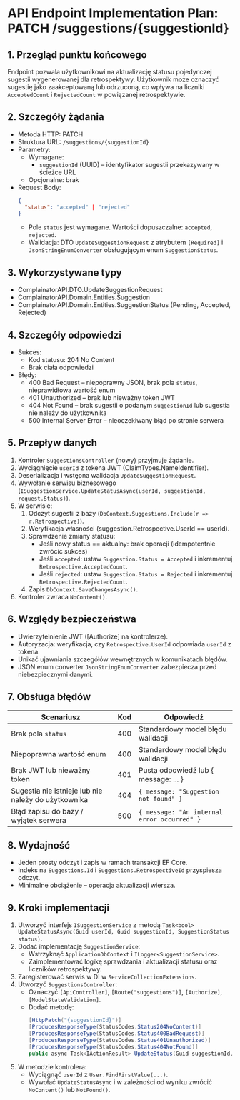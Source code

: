 # API Endpoint Implementation Plan: PATCH /suggestions/{suggestionId}

## 1. Przegląd punktu końcowego

Endpoint pozwala użytkownikowi na aktualizację statusu pojedynczej sugestii wygenerowanej dla retrospektywy. Użytkownik może oznaczyć sugestię jako zaakceptowaną lub odrzuconą, co wpływa na liczniki `AcceptedCount` i `RejectedCount` w powiązanej retrospektywie.

## 2. Szczegóły żądania

- Metoda HTTP: PATCH
- Struktura URL: `/suggestions/{suggestionId}`
- Parametry:
  - Wymagane:
    - `suggestionId` (UUID) – identyfikator sugestii przekazywany w ścieżce URL
  - Opcjonalne: brak
- Request Body:
  ```json
  {
    "status": "accepted" | "rejected"
  }
  ```
  - Pole `status` jest wymagane. Wartości dopuszczalne: `accepted`, `rejected`.
  - Walidacja: DTO `UpdateSuggestionRequest` z atrybutem `[Required]` i `JsonStringEnumConverter` obsługującym enum `SuggestionStatus`.

## 3. Wykorzystywane typy

- ComplainatorAPI.DTO.UpdateSuggestionRequest
- ComplainatorAPI.Domain.Entities.Suggestion
- ComplainatorAPI.Domain.Entities.SuggestionStatus (Pending, Accepted, Rejected)

## 4. Szczegóły odpowiedzi

- Sukces:
  - Kod statusu: 204 No Content
  - Brak ciała odpowiedzi
- Błędy:
  - 400 Bad Request – niepoprawny JSON, brak pola `status`, nieprawidłowa wartość enum
  - 401 Unauthorized – brak lub nieważny token JWT
  - 404 Not Found – brak sugestii o podanym `suggestionId` lub sugestia nie należy do użytkownika
  - 500 Internal Server Error – nieoczekiwany błąd po stronie serwera

## 5. Przepływ danych

1. Kontroler `SuggestionsController` (nowy) przyjmuje żądanie.
2. Wyciągnięcie `userId` z tokena JWT (ClaimTypes.NameIdentifier).
3. Deserializacja i wstępna walidacja `UpdateSuggestionRequest`.
4. Wywołanie serwisu biznesowego (`ISuggestionService.UpdateStatusAsync(userId, suggestionId, request.Status)`).
5. W serwisie:
   1. Odczyt sugestii z bazy (`DbContext.Suggestions.Include(r => r.Retrospective)`).
   2. Weryfikacja własności (suggestion.Retrospective.UserId == userId).
   3. Sprawdzenie zmiany statusu:
      - Jeśli nowy status == aktualny: brak operacji (idempotentnie zwrócić sukces)
      - Jeśli `accepted`: ustaw `Suggestion.Status = Accepted` i inkrementuj `Retrospective.AcceptedCount`.
      - Jeśli `rejected`: ustaw `Suggestion.Status = Rejected` i inkrementuj `Retrospective.RejectedCount`.
   4. Zapis `DbContext.SaveChangesAsync()`.
6. Kontroler zwraca `NoContent()`.

## 6. Względy bezpieczeństwa

- Uwierzytelnienie JWT ([Authorize] na kontrolerze).
- Autoryzacja: weryfikacja, czy `Retrospective.UserId` odpowiada `userId` z tokena.
- Unikać ujawniania szczegółów wewnętrznych w komunikatach błędów.
- JSON enum converter `JsonStringEnumConverter` zabezpiecza przed niebezpiecznymi danymi.

## 7. Obsługa błędów

| Scenariusz                                          | Kod | Odpowiedź                                   |
| --------------------------------------------------- | --- | ------------------------------------------- |
| Brak pola `status`                                  | 400 | Standardowy model błędu walidacji           |
| Niepoprawna wartość enum                            | 400 | Standardowy model błędu walidacji           |
| Brak JWT lub nieważny token                         | 401 | Pusta odpowiedź lub { message: ... }        |
| Sugestia nie istnieje lub nie należy do użytkownika | 404 | `{ message: "Suggestion not found" }`       |
| Błąd zapisu do bazy / wyjątek serwera               | 500 | `{ message: "An internal error occurred" }` |

## 8. Wydajność

- Jeden prosty odczyt i zapis w ramach transakcji EF Core.
- Indeks na `Suggestions.Id` i `Suggestions.RetrospectiveId` przyspiesza odczyt.
- Minimalne obciążenie – operacja aktualizacji wiersza.

## 9. Kroki implementacji

1. Utworzyć interfejs `ISuggestionService` z metodą `Task<bool> UpdateStatusAsync(Guid userId, Guid suggestionId, SuggestionStatus status)`.
2. Dodać implementację `SuggestionService`:
   - Wstrzyknąć `ApplicationDbContext` i `ILogger<SuggestionService>`.
   - Zaimplementować logikę sprawdzania i aktualizacji statusu oraz liczników retrospektywy.
3. Zaregisterować serwis w DI w `ServiceCollectionExtensions`.
4. Utworzyć `SuggestionsController`:
   - Oznaczyć `[ApiController]`, `[Route("suggestions")]`, `[Authorize]`, `[ModelStateValidation]`.
   - Dodać metodę:
     ```csharp
     [HttpPatch("{suggestionId}")]
     [ProducesResponseType(StatusCodes.Status204NoContent)]
     [ProducesResponseType(StatusCodes.Status400BadRequest)]
     [ProducesResponseType(StatusCodes.Status401Unauthorized)]
     [ProducesResponseType(StatusCodes.Status404NotFound)]
     public async Task<IActionResult> UpdateStatus(Guid suggestionId, [FromBody] UpdateSuggestionRequest request) { ... }
     ```
5. W metodzie kontrolera:
   - Wyciągnąć `userId` z `User.FindFirstValue(...)`.
   - Wywołać `UpdateStatusAsync` i w zależności od wyniku zwrócić `NoContent()` lub `NotFound()`.
